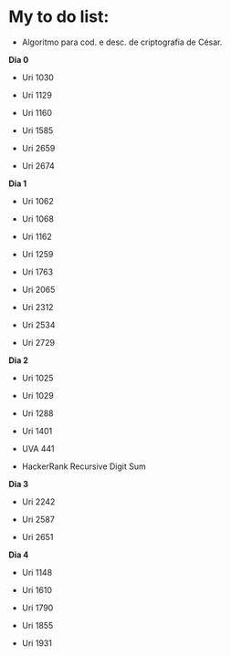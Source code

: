 <h1> My to do list: </h1>

  - Algoritmo para cod. e desc. de criptografia de César.

<b>Dia 0</b>
   
  - Uri 1030
   
  - Uri 1129 
   
  - Uri 1160
   
  - Uri 1585
   
  - Uri 2659
   
  - Uri 2674
  

<b>Dia 1</b>  
 
  - Uri 1062
 
  - Uri 1068
 
  - Uri 1162
 
  - Uri 1259  
 
  - Uri 1763
 
  - Uri 2065
 
  - Uri 2312
 
  - Uri 2534
 
  - Uri 2729 


<b>Dia 2</b> 

  - Uri 1025
   
  - Uri 1029
   
  - Uri 1288
   
  - Uri 1401
   
  - UVA 441
   
  - HackerRank Recursive Digit Sum

<b>Dia 3</b>
   
  - Uri 2242
   
  - Uri 2587  
   
  - Uri 2651



<b>Dia 4</b>

  - Uri 1148
  
  - Uri 1610
  
  - Uri 1790
  
  - Uri 1855
  
  - Uri 1931

